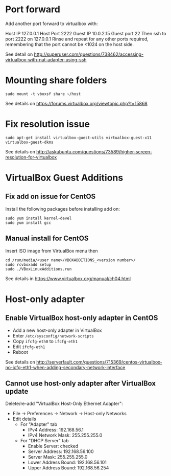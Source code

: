 # Port forward

Add another port forward to virtualbox with:

Host IP 127.0.0.1 Host Port 2222 Guest IP 10.0.2.15 Guest port 22
Then ssh to port 2222 on 127.0.0.1
Rinse and repeat for any other ports required, remembering that the port cannot be <1024 on the host side.

See detail on <http://superuser.com/questions/738462/accessing-virtualbox-with-nat-adapter-using-ssh> 

# Mounting share folders

    sudo mount -t vboxsf share ~/host

See details on <https://forums.virtualbox.org/viewtopic.php?t=15868> 

# Fix resolution issue

    sudo apt-get install virtualbox-guest-utils virtualbox-guest-x11 virtualbox-guest-dkms

See details on <http://askubuntu.com/questions/73589/higher-screen-resolution-for-virtualbox>

# VirtualBox Guest Additions

## Fix add on issue for CentOS

Install the following packages before installing add on:

    sudo yum install kernel-devel
    sudo yum install gcc

## Manual install for CentOS

Insert ISO image from VirtualBox menu then

    cd /run/media/<user name>/VBOXADDITIONS_<version number>/
    sudo rcvboxadd setup
    sudo ./VBoxLinuxAdditions.run

See details in <https://www.virtualbox.org/manual/ch04.html>

# Host-only adapter

## Enable VirtualBox host-only adapter in CentOS

* Add a new host-only adapter in VirtualBox
* Enter `/etc/sysconfig/network-scripts`
* Copy `ifcfg-eth0` to `ifcfg-eth1`
* Edit `ifcfg-eth1`
* Reboot

See details on <http://serverfault.com/questions/715369/centos-virtualbox-no-icfg-eth1-when-adding-secondary-network-interface>

## Cannot use host-only adapter after VirtualBox update

Delete/re-add "VirtualBox Host-Only Ethernet Adapter":

* File -> Preferences -> Network -> Host-only Networks
* Edit details
  * For "Adapter" tab
    * IPv4 Address: 192.168.56.1
    * IPv4 Network Mask: 255.255.255.0
  * For "DHCP Server" tab
    * Enable Server: checked
    * Server Address: 192.168.56.100
    * Server Mask: 255.255.255.0
    * Lower Address Bound: 192.168.56.101
    * Upper Address Bound: 192.168.56.254